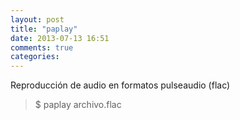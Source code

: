 ```yaml
---
layout: post
title: "paplay"
date: 2013-07-13 16:51
comments: true
categories: 
---
```

Reproducción de audio en formatos pulseaudio (flac)

>$ paplay archivo.flac

